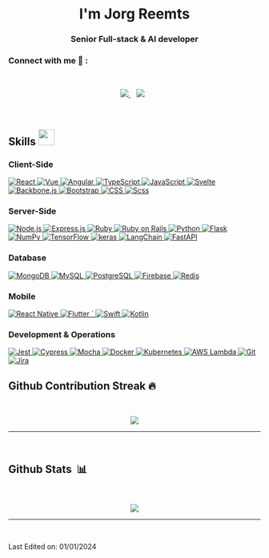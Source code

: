 <h1 style="text-align: center;"> I'm Jorg Reemts </h1> 
<h3 align='center'>
Senior Full-stack & AI developer
</h3>
	
### Connect with me 🔗 :

<br>
<p align='center'>
<a href="mailto:jorgreemts@gmail.com" target="_blank">
<img src="https://img.shields.io/badge/Gmail-D14836?style=for-the-badge&logo=gmail&logoColor=white">
</a>&nbsp;&nbsp;
<a href="https://www.linkedin.com/in/jgmts88/" target="_blank">
<img src="https://img.shields.io/badge/linkedin-%230077B5.svg?style=for-the-badge&logo=linkedin&logoColor=white"></a>&nbsp;&nbsp;
</p>
<br>

## Skills <img src="https://media2.giphy.com/media/QssGEmpkyEOhBCb7e1/giphy.gif?cid=ecf05e47a0n3gi1bfqntqmob8g9aid1oyj2wr3ds3mg700bl&rid=giphy.gif" width=32px>

<!-- Programming Languages -->

### Client-Side

<a href="https://reactjs.org/" target="_blank">
  <img alt="React" src="https://img.shields.io/badge/React-61DAFB?style=for-the-badge&logo=react&logoColor=black">
</a>
<a href="https://vuejs.org/" target="_blank">
  <img alt="Vue" src="https://img.shields.io/badge/Vue.js-4FC08D?style=for-the-badge&logo=Vue.js&logoColor=black">
</a>
<a href="https://angular.org/" target="_blank">
  <img alt="Angular" src="https://img.shields.io/badge/Angular-0F0F11?style=for-the-badge&logo=Angular&logoColor=black">
</a>
<a href="#" target="_blank">
  <img alt="TypeScript" src="https://img.shields.io/badge/TypeScript-3178C6?style=for-the-badge&logo=TypeScript&logoColor=black">
</a>
<a href="#" target="_blank">
  <img alt="JavaScript" src="https://img.shields.io/badge/JavaScript-F7DF1E?style=for-the-badge&logo=javascript&logoColor=black">
</a>
<a href="#" target="_blank">
  <img alt="Svelte" src="https://img.shields.io/badge/Svelte-FF3E00?style=for-the-badge&logo=Svelte&logoColor=black">
</a>
<a href="#" target="_blank">
  <img alt="Backbone.js" src="https://img.shields.io/badge/Backbone.js-007185?style=for-the-badge&logo=Backbone.js&logoColor=black">
</a>
<a href="#" target="_blank">
  <img alt="Bootstrap" src="https://img.shields.io/badge/Bootstrap-7952B3?style=for-the-badge&logo=Bootstrap&logoColor=black">
</a>
<a href="#" target="_blank">
  <img alt="CSS" src="https://img.shields.io/badge/CSS-F43059?style=for-the-badge&logo=CSS Wizardry&logoColor=black">
</a>
<a href="#" target="_blank">
  <img alt="Scss" src="https://img.shields.io/badge/Scss-CC6699?style=for-the-badge&logo=Scss&logoColor=black">
</a>

### Server-Side

<a href="https://nodejs.org/" target="_blank">
  <img alt="Node.js" src="https://img.shields.io/badge/Node.js-339933?style=for-the-badge&logo=node.js&logoColor=white">
</a>
<a href="https://expressjs.com/" target="_blank">
  <img alt="Express.js" src="https://img.shields.io/badge/Express.js-000000?style=for-the-badge&logo=express&logoColor=white">
</a>
<a href="https://ruby.com/" target="_blank">
  <img alt="Ruby" src="https://img.shields.io/badge/Ruby-CC342D?style=for-the-badge&logo=Ruby&logoColor=white">
</a>
<a href="https://ruby.com/" target="_blank">
  <img alt="Ruby on Rails" src="https://img.shields.io/badge/Ruby on Rails-D30001?style=for-the-badge&logo=Ruby on Rails&logoColor=white">
</a>
<a href="https://www.python.org/" target="_blank">
  <img alt="Python" src="https://img.shields.io/badge/Python-3776AB?style=for-the-badge&logo=python&logoColor=white">
</a>
<a href="#" target="_blank">
  <img alt="Flask" src="https://img.shields.io/badge/Flask-000000?style=for-the-badge&logo=Flask&logoColor=white">
</a>
<a href="#" target="_blank">
  <img alt="NumPy" src="https://img.shields.io/badge/NumPy-013243?style=for-the-badge&logo=NumPy&logoColor=white">
</a>
<a href="#" target="_blank">
  <img alt="TensorFlow" src="https://img.shields.io/badge/TensorFlow-FF6F00?style=for-the-badge&logo=TensorFlow&logoColor=white">
</a>
<a href="#" target="_blank">
  <img alt="keras" src="https://img.shields.io/badge/keras-D00000?style=for-the-badge&logo=keras&logoColor=white">
</a>
<a href="#" target="_blank">
  <img alt="LangChain" src="https://img.shields.io/badge/LangChain-1C3C3C?style=for-the-badge&logo=LangChain&logoColor=white">
</a>
<a href="#" target="_blank">
  <img alt="FastAPI" src="https://img.shields.io/badge/FastAPI-009688?style=for-the-badge&logo=FastAPI&logoColor=white">
</a>

### Database

<a href="#" target="_blank">
  <img alt="MongoDB" src="https://img.shields.io/badge/MongoDB-47A248?style=for-the-badge&logo=MongoDB&logoColor=white">
</a>
<a href="#" target="_blank">
  <img alt="MySQL" src="https://img.shields.io/badge/MySQL-4479A1?style=for-the-badge&logo=MySQL&logoColor=white">
</a>
<a href="#" target="_blank">
  <img alt="PostgreSQL" src="https://img.shields.io/badge/PostgreSQL-4169E1?style=for-the-badge&logo=PostgreSQL&logoColor=white">
</a>
<a href="#" target="_blank">
  <img alt="Firebase" src="https://img.shields.io/badge/Firebase-DD2C00?style=for-the-badge&logo=Firebase&logoColor=white">
</a>
<a href="#" target="_blank">
  <img alt="Redis" src="https://img.shields.io/badge/Redis-FF4438?style=for-the-badge&logo=Redis&logoColor=white">
</a>

### Mobile

<a href="https://reactnative.dev/" target="_blank">
  <img alt="React Native" src="https://img.shields.io/badge/React_Native-61DAFB?style=for-the-badge&logo=react&logoColor=black">
</a>
<a href="#" target="_blank">
  <img alt="Flutter" src="https://img.shields.io/badge/Flutter-02569B?style=for-the-badge&logo=Flutter&logoColor=white">
</a>
<a href="#" target="_blank">  `
  <img alt="Swift" src="https://img.shields.io/badge/Swift-F05138?style=for-the-badge&logo=Swift&logoColor=white">
</a>
<a href="#" target="_blank">
  <img alt="Kotlin" src="https://img.shields.io/badge/Kotlin-7F52FF?style=for-the-badge&logo=Kotlin&logoColor=white">
</a>

### Development & Operations

<a href="#" target="_blank">
  <img alt="Jest" src="https://img.shields.io/badge/Jest-C21325?style=for-the-badge&logo=Jest&logoColor=white">
</a>
<a href="#" target="_blank">
  <img alt="Cypress" src="https://img.shields.io/badge/Cypress-69D3A7?style=for-the-badge&logo=Cypress&logoColor=white">
</a>
<a href="#" target="_blank">
  <img alt="Mocha" src="https://img.shields.io/badge/Mocha-8D6748?style=for-the-badge&logo=Mocha&logoColor=white">
</a>
<a href="#" target="_blank">
  <img alt="Docker" src="https://img.shields.io/badge/Docker-2496ED?style=for-the-badge&logo=Docker&logoColor=white">
</a>
<a href="#" target="_blank">
  <img alt="Kubernetes" src="https://img.shields.io/badge/Kubernetes-326CE5?style=for-the-badge&logo=Kubernetes&logoColor=white">
</a>
<a href="#" target="_blank">
  <img alt="AWS Lambda" src="https://img.shields.io/badge/AWS Lambda-FF9900?style=for-the-badge&logo=AWS Lambda&logoColor=white">
</a>
<a href="#" target="_blank">
  <img alt="Git" src="https://img.shields.io/badge/Git-F05032?style=for-the-badge&logo=Git&logoColor=white">
</a>
<a href="#" target="_blank">
  <img alt="Jira" src="https://img.shields.io/badge/Jira-0052CC?style=for-the-badge&logo=Jira&logoColor=white">
</a>

<!-- Tools and Platforms -->

## Github Contribution Streak 🔥

<br>
<p align='center'><img src="https://github-readme-streak-stats.herokuapp.com?user=jgmts33&theme=black-ice&hide_border=true&date_format=M%20j%5B%2C%20Y%5D"></p>

<hr><br>

## Github Stats &nbsp;📊

<br>
<p align='center'>
<img src="https://github-readme-stats.vercel.app/api?username=jgmts33&show_icons=true&theme=github_dark">
</p>
<hr>
<br>

Last Edited on: 01/01/2024
